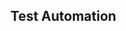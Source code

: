 <div id="title">

## Test Automation
</div>

<div id="body">

<include src="what/unit-inParent-asPanel.md" boilerplate />
<include src="testingTextUis/unit-inParent-asPanel.md" boilerplate />
<include src="usingTestDrivers/unit-inParent-asPanel.md" boilerplate />
<include src="tools/unit-inParent-asPanel.md" boilerplate />
<include src="testingGuis/unit-inParent-asPanel.md" boilerplate />

</div>